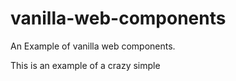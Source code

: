 # vanilla-web-components
An Example of vanilla web components.

This is an example of a crazy simple 